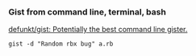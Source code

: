 ### Gist from command line, terminal, bash


[defunkt/gist: Potentially the best command line gister.](https://github.com/defunkt/gist)


 

```shell
gist -d "Random rbx bug" a.rb

```
